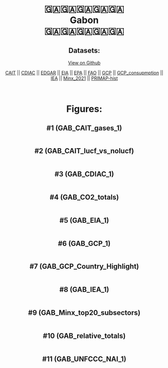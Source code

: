 
<center>
<h1 align="center">
🇬🇦🇬🇦🇬🇦🇬🇦🇬🇦
<br>
Gabon
<br>
🇬🇦🇬🇦🇬🇦🇬🇦🇬🇦
</h1>
<h2>Datasets:</h2>
<p><a href="https://github.com/dquintani/GreenhouseData/tree/master/country_data/GAB_Gabon/data">View on Github</a>
<br></p><p><a href="data/GAB_CAIT.csv">CAIT</a> || <a href="data/GAB_CDIAC.csv">CDIAC</a> || <a href="data/GAB_EDGAR.csv">EDGAR</a> || <a href="data/GAB_EIA.csv">EIA</a> || <a href="data/GAB_EPA.csv">EPA</a> || <a href="data/GAB_FAO.csv">FAO</a> || <a href="data/GAB_GCP.csv">GCP</a> || <a href="data/GAB_GCP_consupmption.csv">GCP_consupmption</a> || <a href="data/GAB_IEA.csv">IEA</a> || <a href="data/GAB_Minx_2021.csv">Minx_2021</a> || <a href="data/GAB_PRIMAP-hist.csv">PRIMAP-hist</a></p><p><br></p>
<h1>Figures:</h1><h2>#1 (GAB_CAIT_gases_1)</h2>
<p><img alt="" src="figures/GAB_CAIT_gases_1.png" /></p><h2>#2 (GAB_CAIT_lucf_vs_nolucf)</h2>
<p><img alt="" src="figures/GAB_CAIT_lucf_vs_nolucf.png" /></p><h2>#3 (GAB_CDIAC_1)</h2>
<p><img alt="" src="figures/GAB_CDIAC_1.png" /></p><h2>#4 (GAB_CO2_totals)</h2>
<p><img alt="" src="figures/GAB_CO2_totals.png" /></p><h2>#5 (GAB_EIA_1)</h2>
<p><img alt="" src="figures/GAB_EIA_1.png" /></p><h2>#6 (GAB_GCP_1)</h2>
<p><img alt="" src="figures/GAB_GCP_1.png" /></p><h2>#7 (GAB_GCP_Country_Highlight)</h2>
<p><img alt="" src="figures/GAB_GCP_Country_Highlight.png" /></p><h2>#8 (GAB_IEA_1)</h2>
<p><img alt="" src="figures/GAB_IEA_1.png" /></p><h2>#9 (GAB_Minx_top20_subsectors)</h2>
<p><img alt="" src="figures/GAB_Minx_top20_subsectors.png" /></p><h2>#10 (GAB_relative_totals)</h2>
<p><img alt="" src="figures/GAB_relative_totals.png" /></p><h2>#11 (GAB_UNFCCC_NAI_1)</h2>
<p><img alt="" src="figures/GAB_UNFCCC_NAI_1.png" /></p>